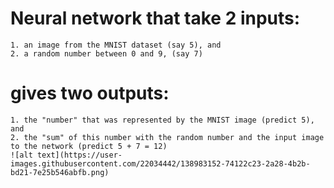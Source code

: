 # Neural network that take 2 inputs:
    1. an image from the MNIST dataset (say 5), and
    2. a random number between 0 and 9, (say 7)
# gives two outputs:
    1. the "number" that was represented by the MNIST image (predict 5), and
    2. the "sum" of this number with the random number and the input image to the network (predict 5 + 7 = 12)
    ![alt text](https://user-images.githubusercontent.com/22034442/138983152-74122c23-2a28-4b2b-bd21-7e25b546abfb.png)


